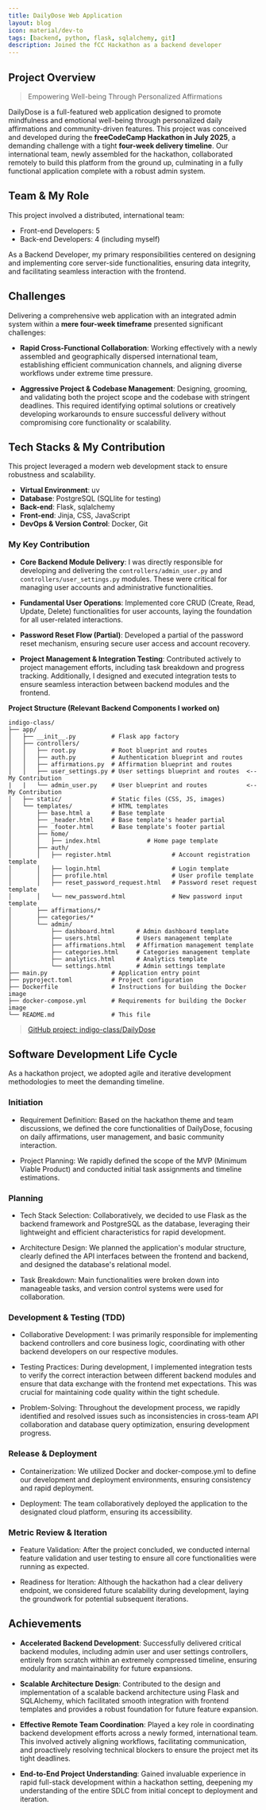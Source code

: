 ```yaml
---
title: DailyDose Web Application
layout: blog
icon: material/dev-to
tags: [backend, python, flask, sqlalchemy, git]
description: Joined the fCC Hackathon as a backend developer
---
```


## Project Overview

> Empowering Well-being Through Personalized Affirmations

DailyDose is a full-featured web application designed to promote mindfulness and emotional well-being through personalized daily affirmations and community-driven features. This project was conceived and developed during the **freeCodeCamp Hackathon in July 2025**, a demanding challenge with a tight **four-week delivery timeline**. Our international team, newly assembled for the hackathon, collaborated remotely to build this platform from the ground up, culminating in a fully functional application complete with a robust admin system.

## Team & My Role

This project involved a distributed, international team:

- Front-end Developers: 5
- Back-end Developers: 4 (including myself)

As a Backend Developer, my primary responsibilities centered on designing and implementing core server-side functionalities, ensuring data integrity, and facilitating seamless interaction with the frontend.

## Challenges

Delivering a comprehensive web application with an integrated admin system within a **mere four-week timeframe** presented significant challenges:

- **Rapid Cross-Functional Collaboration**: Working effectively with a newly assembled and geographically dispersed international team, establishing efficient communication channels, and aligning diverse workflows under extreme time pressure.

- **Aggressive Project & Codebase Management**: Designing, grooming, and validating both the project scope and the codebase with stringent deadlines. This required identifying optimal solutions or creatively developing workarounds to ensure successful delivery without compromising core functionality or scalability.

## Tech Stacks & My Contribution
This project leveraged a modern web development stack to ensure robustness and scalability.


- **Virtual Environment**: uv
- **Database**: PostgreSQL (SQLlite for testing)
- **Back-end**: Flask, sqlalchemy
- **Front-end**: Jinja, CSS, JavaScript
- **DevOps & Version Control**: Docker, Git

### My Key Contribution

- **Core Backend Module Delivery**: I was directly responsible for developing and delivering the `controllers/admin_user.py` and `controllers/user_settings.py` modules. These were critical for managing user accounts and administrative functionalities.

- **Fundamental User Operations**: Implemented core CRUD (Create, Read, Update, Delete) functionalities for user accounts, laying the foundation for all user-related interactions.

- **Password Reset Flow (Partial)**: Developed a partial of the password reset mechanism, ensuring secure user access and account recovery.

- **Project Management & Integration Testing**: Contributed actively to project management efforts, including task breakdown and progress tracking. Additionally, I designed and executed integration tests to ensure seamless interaction between backend modules and the frontend.

**Project Structure (Relevant Backend Components I worked on)**

```
indigo-class/
├── app/
│   ├── __init__.py          # Flask app factory
│   ├── controllers/
│   │   ├── root.py          # Root blueprint and routes
│   │   ├── auth.py          # Authentication blueprint and routes
│   │   ├── affirmations.py  # Affirmation blueprint and routes
│   │   ├── user_settings.py # User settings blueprint and routes  <-- My Contribution
|   |   └── admin_user.py    # User blueprint and routes           <-- My Contribution
│   ├── static/              # Static files (CSS, JS, images)
│   └── templates/           # HTML templates
│       ├── base.html a      # Base template
│       ├── _header.html     # Base template's header partial
│       ├── _footer.html     # Base template's footer partial
│       ├── home/
│       │   ├── index.html             # Home page template
│       ├── auth/
│       │   ├── register.html                 # Account registration template
│       │   ├── login.html                    # Login template
│       │   ├── profile.html                  # User profile template
│       │   ├── reset_password_request.html   # Password reset request template
│       │   └── new_password.html             # New password input template
│       ├── affirmations/*
│       ├── categories/*
│       └── admin/
│           ├── dashboard.html      # Admin dashboard template
│           ├── users.html          # Users management template
│           ├── affirmations.html   # Affirmation management template
│           ├── categories.html     # Categories management template
│           ├── analytics.html      # Analytics template
│           └── settings.html       # Admin settings template
├── main.py                  # Application entry point
├── pyproject.toml           # Project configuration
├── Dockerfile               # Instructions for building the Docker image
├── docker-compose.yml       # Requirements for building the Docker image
└── README.md                # This file
```

> [GitHub project: indigo-class/DailyDose ](https://github.com/freeCodeCamp-2025-Summer-Hackathon/indigo-class)


## Software Development Life Cycle 
As a hackathon project, we adopted agile and iterative development methodologies to meet the demanding timeline.

### Initiation
- Requirement Definition: Based on the hackathon theme and team discussions, we defined the core functionalities of DailyDose, focusing on daily affirmations, user management, and basic community interaction.

- Project Planning: We rapidly defined the scope of the MVP (Minimum Viable Product) and conducted initial task assignments and timeline estimations.

### Planning
- Tech Stack Selection: Collaboratively, we decided to use Flask as the backend framework and PostgreSQL as the database, leveraging their lightweight and efficient characteristics for rapid development.

- Architecture Design: We planned the application's modular structure, clearly defined the API interfaces between the frontend and backend, and designed the database's relational model.

- Task Breakdown: Main functionalities were broken down into manageable tasks, and version control systems were used for collaboration.

### Development & Testing (TDD)
- Collaborative Development: I was primarily responsible for implementing backend controllers and core business logic, coordinating with other backend developers on our respective modules.

- Testing Practices: During development, I implemented integration tests to verify the correct interaction between different backend modules and ensure that data exchange with the frontend met expectations. This was crucial for maintaining code quality within the tight schedule.

- Problem-Solving: Throughout the development process, we rapidly identified and resolved issues such as inconsistencies in cross-team API collaboration and database query optimization, ensuring development progress.

### Release & Deployment
- Containerization: We utilized Docker and docker-compose.yml to define our development and deployment environments, ensuring consistency and rapid deployment.

- Deployment: The team collaboratively deployed the application to the designated cloud platform, ensuring its accessibility.

### Metric Review & Iteration
- Feature Validation: After the project concluded, we conducted internal feature validation and user testing to ensure all core functionalities were running as expected.

- Readiness for Iteration: Although the hackathon had a clear delivery endpoint, we considered future scalability during development, laying the groundwork for potential subsequent iterations.

## Achievements

- **Accelerated Backend Development**: Successfully delivered critical backend modules, including admin user and user settings controllers, entirely from scratch within an extremely compressed timeline, ensuring modularity and maintainability for future expansions.

- **Scalable Architecture Design**: Contributed to the design and implementation of a scalable backend architecture using Flask and SQLAlchemy, which facilitated smooth integration with frontend templates and provides a robust foundation for future feature expansion.

- **Effective Remote Team Coordination**: Played a key role in coordinating backend development efforts across a newly formed, international team. This involved actively aligning workflows, facilitating communication, and proactively resolving technical blockers to ensure the project met its tight deadlines.

- **End-to-End Project Understanding**: Gained invaluable experience in rapid full-stack development within a hackathon setting, deepening my understanding of the entire SDLC from initial concept to deployment and iteration.

<br>
